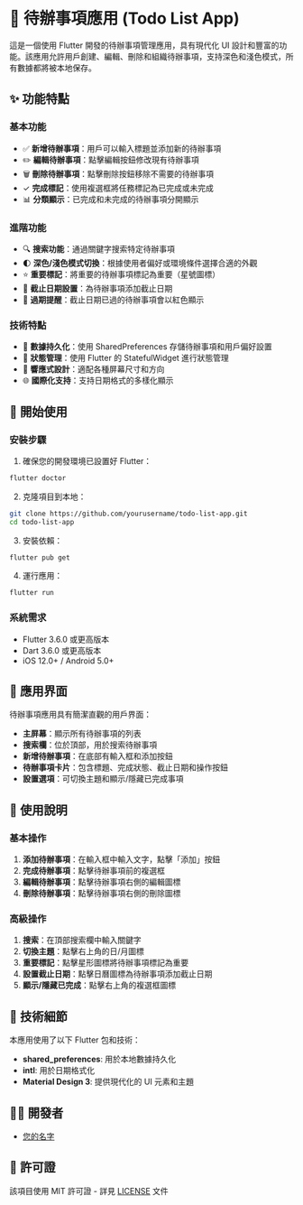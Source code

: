# 📝 待辦事項應用 (Todo List App)

這是一個使用 Flutter 開發的待辦事項管理應用，具有現代化 UI 設計和豐富的功能。該應用允許用戶創建、編輯、刪除和組織待辦事項，支持深色和淺色模式，所有數據都將被本地保存。

## ✨ 功能特點

### 基本功能
- ✅ **新增待辦事項**：用戶可以輸入標題並添加新的待辦事項
- ✏️ **編輯待辦事項**：點擊編輯按鈕修改現有待辦事項
- 🗑️ **刪除待辦事項**：點擊刪除按鈕移除不需要的待辦事項
- ✓ **完成標記**：使用複選框將任務標記為已完成或未完成
- 📊 **分類顯示**：已完成和未完成的待辦事項分開顯示

### 進階功能
- 🔍 **搜索功能**：通過關鍵字搜索特定待辦事項
- 🌓 **深色/淺色模式切換**：根據使用者偏好或環境條件選擇合適的外觀
- ⭐ **重要標記**：將重要的待辦事項標記為重要（星號圖標）
- 📅 **截止日期設置**：為待辦事項添加截止日期
- 🔴 **過期提醒**：截止日期已過的待辦事項會以紅色顯示

### 技術特點
- 💾 **數據持久化**：使用 SharedPreferences 存儲待辦事項和用戶偏好設置
- 🔄 **狀態管理**：使用 Flutter 的 StatefulWidget 進行狀態管理
- 📱 **響應式設計**：適配各種屏幕尺寸和方向
- 🌐 **國際化支持**：支持日期格式的多樣化顯示

## 🚀 開始使用

### 安裝步驟

1. 確保您的開發環境已設置好 Flutter：
```bash
flutter doctor
```

2. 克隆項目到本地：
```bash
git clone https://github.com/yourusername/todo-list-app.git
cd todo-list-app
```

3. 安裝依賴：
```bash
flutter pub get
```

4. 運行應用：
```bash
flutter run
```

### 系統需求
- Flutter 3.6.0 或更高版本
- Dart 3.6.0 或更高版本
- iOS 12.0+ / Android 5.0+

## 📱 應用界面

待辦事項應用具有簡潔直觀的用戶界面：

- **主屏幕**：顯示所有待辦事項的列表
- **搜索欄**：位於頂部，用於搜索待辦事項
- **新增待辦事項**：在底部有輸入框和添加按鈕
- **待辦事項卡片**：包含標題、完成狀態、截止日期和操作按鈕
- **設置選項**：可切換主題和顯示/隱藏已完成事項

## 🔧 使用說明

### 基本操作
1. **添加待辦事項**：在輸入框中輸入文字，點擊「添加」按鈕
2. **完成待辦事項**：點擊待辦事項前的複選框
3. **編輯待辦事項**：點擊待辦事項右側的編輯圖標
4. **刪除待辦事項**：點擊待辦事項右側的刪除圖標

### 高級操作
1. **搜索**：在頂部搜索欄中輸入關鍵字
2. **切換主題**：點擊右上角的日/月圖標
3. **重要標記**：點擊星形圖標將待辦事項標記為重要
4. **設置截止日期**：點擊日曆圖標為待辦事項添加截止日期
5. **顯示/隱藏已完成**：點擊右上角的複選框圖標

## 🧪 技術細節

本應用使用了以下 Flutter 包和技術：

- **shared_preferences**: 用於本地數據持久化
- **intl**: 用於日期格式化
- **Material Design 3**: 提供現代化的 UI 元素和主題

## 👨‍💻 開發者

- [您的名字](https://github.com/yourusername)

## 📄 許可證

該項目使用 MIT 許可證 - 詳見 [LICENSE](LICENSE) 文件
